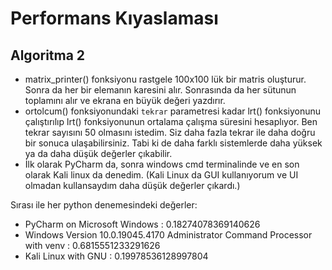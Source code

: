 # Performans Kıyaslaması

## Algoritma 2

- matrix_printer() fonksiyonu rastgele 100x100 lük bir matris oluşturur. Sonra da her bir elemanın karesini alır. Sonrasında da her sütunun toplamını alır ve ekrana en büyük değeri yazdırır.
- ortolcum() fonksiyonundaki ``tekrar`` parametresi kadar lrt() fonksiyonunu çalıştırılıp lrt() fonksiyonunun ortalama çalışma süresini hesaplıyor. Ben tekrar sayısını 50 olmasını istedim. Siz daha fazla tekrar ile daha doğru bir sonuca ulaşabilirsiniz. Tabi ki de daha farklı sistemlerde daha yüksek ya da daha düşük değerler çıkabilir.
- İlk olarak PyCharm da, sonra windows cmd terminalinde ve en son olarak Kali linux da denedim. (Kali Linux da GUI kullanıyorum ve UI olmadan kullansaydım daha düşük değerler çıkardı.)

Sırası ile her python denemesindeki değerler:

- PyCharm on Microsoft Windows : 0.18274078369140626
- Windows Version 10.0.19045.4170 Administrator Command Processor with venv : 0.6815551233291626
- Kali Linux with GNU : 0.19978536128997804
